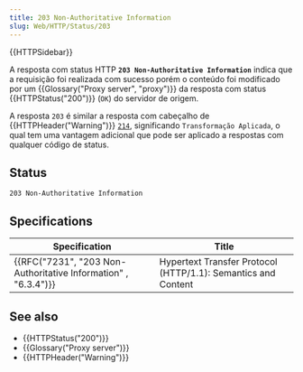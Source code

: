 ```yaml
---
title: 203 Non-Authoritative Information
slug: Web/HTTP/Status/203
---
```

{{HTTPSidebar}}

A resposta com status HTTP **`203 Non-Authoritative Information`** indica que a requisição foi realizada com sucesso porém o conteúdo foi modificado por um {{Glossary("Proxy server", "proxy")}} da resposta com status {{HTTPStatus("200")}} (`OK`) do servidor de origem.

A resposta `203` é similar a resposta com cabeçalho de {{HTTPHeader("Warning")}} [`214`](/pt-BR/docs/Web/HTTP/Headers/Warning#Warning_codes), significando `Transformação Aplicada`, o qual tem uma vantagem adicional que pode ser aplicado a respostas com qualquer código de status.

## Status

```
203 Non-Authoritative Information
```

## Specifications

| Specification                                                                        | Title                                                         |
| ------------------------------------------------------------------------------------ | ------------------------------------------------------------- |
| {{RFC("7231", "203 Non-Authoritative Information" , "6.3.4")}} | Hypertext Transfer Protocol (HTTP/1.1): Semantics and Content |

## See also

- {{HTTPStatus("200")}}
- {{Glossary("Proxy server")}}
- {{HTTPHeader("Warning")}}
